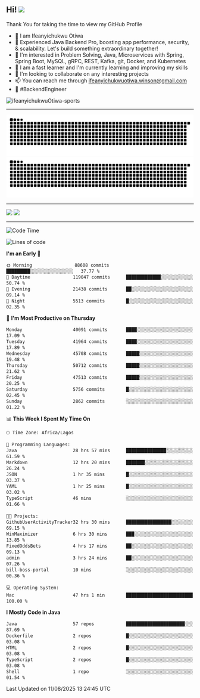 <!-- BLOG-POST-LIST:START --><!-- BLOG-POST-LIST:END -->

## Hi! <img src="https://media.giphy.com/media/hvRJCLFzcasrR4ia7z/giphy.gif" width="4%"> 

Thank You for taking the time to view my GitHub Profile

- 👋 I am Ifeanyichukwu Otiwa
- 🚀 Experienced Java Backend Pro, boosting app performance, security, & scalability. Let's build something extraordinary together!
- 👀 I'm interested in Problem Solving, Java, Microservices with Spring, Spring Boot, MySQL, gRPC, REST, Kafka, git, Docker, and Kubernetes
- 🌱 I am a fast learner and I'm currently learning and improving my skills
- 💞️ I'm looking to collaborate on any interesting projects
- 📫 You can reach me through ifeanyichukwuotiwa.winson@gmail.com
- 🚀 #BackendEngineer

<p align="left" marginTop="10px"> <img src="https://komarev.com/ghpvc/?username=ifeanyichukwuOtiwa-sports&label=Profile%20views&color=0e75b6&style=for-the-badge" alt="ifeanyichukwuOtiwa-sports" /> </p>

***

<!--🐍📈SNAKEGRAPH / 🌐WEBSITE: https://github.com/Platane/snk -->
![github contribution grid snake animation](https://raw.githubusercontent.com/ifeanyichukwuOtiwa-sports/ifeanyichukwuOtiwa-sports/output/github-contribution-grid-snake-dark.svg#gh-dark-mode-only)![github contribution grid snake animation](https://raw.githubusercontent.com/ifeanyichukwuOtiwa-sports/ifeanyichukwuOtiwa-sports/output/github-contribution-grid-snake.svg#gh-light-mode-only)

***

<p float="left">
  <img float="left" src="https://github-readme-stats.vercel.app/api?username=ifeanyichukwuOtiwa-sports&count_private=true&include_all_commits=true&theme=react&show_icons=true" />
  <img float="right" src="https://github-readme-stats.vercel.app/api/top-langs/?username=ifeanyichukwuOtiwa-sports&layout=compact&show_icons=true&theme=react" /> 
</p>

***



<!--START_SECTION:waka-->
![Code Time](http://img.shields.io/badge/Code%20Time-4%2C084%20hrs%2021%20mins-blue)

![Lines of code](https://img.shields.io/badge/From%20Hello%20World%20I%27ve%20Written-63.9%20million%20lines%20of%20code-blue)

**I'm an Early 🐤** 

```text
🌞 Morning                88608 commits       █████████░░░░░░░░░░░░░░░░   37.77 % 
🌆 Daytime                119047 commits      █████████████░░░░░░░░░░░░   50.74 % 
🌃 Evening                21438 commits       ██░░░░░░░░░░░░░░░░░░░░░░░   09.14 % 
🌙 Night                  5513 commits        █░░░░░░░░░░░░░░░░░░░░░░░░   02.35 % 
```
📅 **I'm Most Productive on Thursday** 

```text
Monday                   40091 commits       ████░░░░░░░░░░░░░░░░░░░░░   17.09 % 
Tuesday                  41964 commits       ████░░░░░░░░░░░░░░░░░░░░░   17.89 % 
Wednesday                45708 commits       █████░░░░░░░░░░░░░░░░░░░░   19.48 % 
Thursday                 50712 commits       █████░░░░░░░░░░░░░░░░░░░░   21.62 % 
Friday                   47513 commits       █████░░░░░░░░░░░░░░░░░░░░   20.25 % 
Saturday                 5756 commits        █░░░░░░░░░░░░░░░░░░░░░░░░   02.45 % 
Sunday                   2862 commits        ░░░░░░░░░░░░░░░░░░░░░░░░░   01.22 % 
```


📊 **This Week I Spent My Time On** 

```text
🕑︎ Time Zone: Africa/Lagos

💬 Programming Languages: 
Java                     28 hrs 57 mins      ███████████████░░░░░░░░░░   61.59 % 
Markdown                 12 hrs 20 mins      ███████░░░░░░░░░░░░░░░░░░   26.24 % 
JSON                     1 hr 35 mins        █░░░░░░░░░░░░░░░░░░░░░░░░   03.37 % 
YAML                     1 hr 25 mins        █░░░░░░░░░░░░░░░░░░░░░░░░   03.02 % 
TypeScript               46 mins             ░░░░░░░░░░░░░░░░░░░░░░░░░   01.66 % 

🐱‍💻 Projects: 
GithubUserActivityTracker32 hrs 30 mins      █████████████████░░░░░░░░   69.15 % 
WinMaximizer             6 hrs 30 mins       ███░░░░░░░░░░░░░░░░░░░░░░   13.85 % 
FixedOddsBets            4 hrs 17 mins       ██░░░░░░░░░░░░░░░░░░░░░░░   09.13 % 
admin                    3 hrs 24 mins       ██░░░░░░░░░░░░░░░░░░░░░░░   07.26 % 
bill-boss-portal         10 mins             ░░░░░░░░░░░░░░░░░░░░░░░░░   00.36 % 

💻 Operating System: 
Mac                      47 hrs 1 min        █████████████████████████   100.00 % 
```

**I Mostly Code in Java** 

```text
Java                     57 repos            ██████████████████████░░░   87.69 % 
Dockerfile               2 repos             █░░░░░░░░░░░░░░░░░░░░░░░░   03.08 % 
HTML                     2 repos             █░░░░░░░░░░░░░░░░░░░░░░░░   03.08 % 
TypeScript               2 repos             █░░░░░░░░░░░░░░░░░░░░░░░░   03.08 % 
Shell                    1 repo              ░░░░░░░░░░░░░░░░░░░░░░░░░   01.54 % 
```




 Last Updated on 11/08/2025 13:24:45 UTC
<!--END_SECTION:waka-->

<!--
<p align="center">
![trophy](https://github-profile-trophy.vercel.app/?username=ifeanyichukwuOtiwa-sports&theme=onedark) (https://github.com/ryo-ma/github-profile-trophy)
</p>
-->

<!---
ifeanyi-otiwa/ifeanyi-otiwa is a ✨ special ✨ repository because its `README.md` (this file) appears on your GitHub profile.
You can click the Preview link to take a look at your changes.
--->
